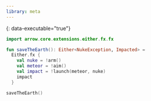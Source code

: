 ```yaml
---
library: meta
---
```

{: data-executable="true"}
```kotlin
import arrow.core.extensions.either.fx.fx

fun saveTheEarth(): Either<NukeException, Impacted> =
  Either.fx {
    val nuke = !arm()
    val meteor = !aim()
    val impact = !launch(meteor, nuke)
    impact
  }

saveTheEarth()
```
